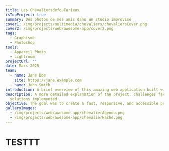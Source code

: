 ```yaml
---
title: Les ChevaliersdefouFurieux
isTopProject: true
summary: Des photos de mes amis dans un studio improvisé
cover1: /img/projects/multimedia/chevaliers/chevaliersCover.png
cover2: /img/projects/web/awesome-app/cover2.png
tags:
  - Graphisme
  - Photoshop
tools:
  - Appareil Photo
  - Lightroom
projectUrl: ""
date: Mars 2025
team:
  - name: Jane Doe
    site: https://jane.example.com
  - name: John Smith
introduction: A brief overview of this amazing web application built with Nuxt.
description: A more detailed explanation of the project, challenges faced, and
  solutions implemented.
objective: The goal was to create a fast, responsive, and accessible portfolio showcase.
galleryImages:
  - /img/projects/web/awesome-app/chevalierAgenou.png
  - /img/projects/web/awesome-app/chevalierHache.png
---
```


# TESTTT
